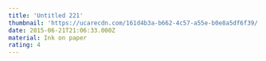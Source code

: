 ```yaml
---
title: 'Untitled 221'
thumbnail: 'https://ucarecdn.com/161d4b3a-b662-4c57-a55e-b0e8a5df6f39/'
date: 2015-06-21T21:06:33.000Z
material: Ink on paper
rating: 4
---
```

